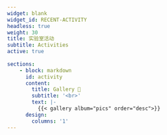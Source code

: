 ```yaml
---
widget: blank
widget_id: RECENT-ACTIVITY
headless: true
weight: 30
title: 实验室活动
subtitle: Activities
active: true
  
sections:
    - block: markdown
      id: activity
      content:
        title: Gallery 📸
        subtitle: '<br>'
        text: |-
          {{< gallery album="pics" order="desc">}}
      design:
        columns: '1'
---
```

